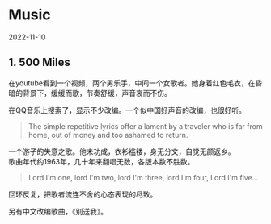 
# Music

2022-11-10

## 1. 500 Miles

在youtube看到一个视频，两个男乐手，中间一个女歌者。她身着红色毛衣，在昏暗的背景下，缓缓而歌，节奏舒缓，声音哀而不伤。  

在QQ音乐上搜索了，显示不少改编。一个似中国好声音的改编，也很好听。  

> The simple repetitive lyrics offer a lament by a traveler who is far from home, out of money and too ashamed to return. 

一个游子的失意之歌。他未功成，衣衫褴褛，身无分文，自觉无颜返乡。  
歌曲年代约1963年，几十年来翻唱无数，各版本数不胜数。   

> Lord I'm one, lord I'm two, lord I'm three, lord I'm four, Lord I'm five...

回环反复，把歌者流连不舍的心态表现的尽致。 

另有中文改编歌曲，《别送我》。



